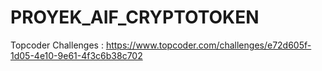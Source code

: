 # PROYEK_AIF_CRYPTOTOKEN
Topcoder Challenges : https://www.topcoder.com/challenges/e72d605f-1d05-4e10-9e61-4f3c6b38c702 
